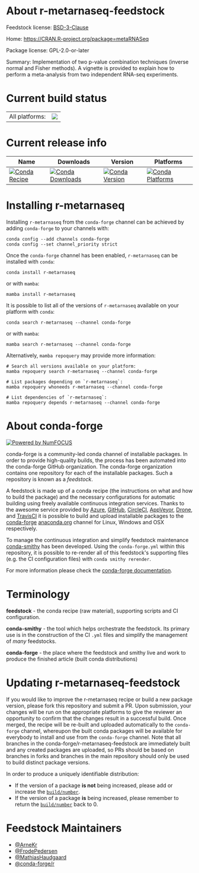 About r-metarnaseq-feedstock
============================

Feedstock license: [BSD-3-Clause](https://github.com/conda-forge/r-metarnaseq-feedstock/blob/main/LICENSE.txt)

Home: https://CRAN.R-project.org/package=metaRNASeq

Package license: GPL-2.0-or-later

Summary: Implementation of two p-value combination techniques (inverse normal and Fisher methods). A vignette is provided to explain how to perform a meta-analysis from two independent RNA-seq experiments.

Current build status
====================


<table><tr><td>All platforms:</td>
    <td>
      <a href="https://dev.azure.com/conda-forge/feedstock-builds/_build/latest?definitionId=1350&branchName=main">
        <img src="https://dev.azure.com/conda-forge/feedstock-builds/_apis/build/status/r-metarnaseq-feedstock?branchName=main">
      </a>
    </td>
  </tr>
</table>

Current release info
====================

| Name | Downloads | Version | Platforms |
| --- | --- | --- | --- |
| [![Conda Recipe](https://img.shields.io/badge/recipe-r--metarnaseq-green.svg)](https://anaconda.org/conda-forge/r-metarnaseq) | [![Conda Downloads](https://img.shields.io/conda/dn/conda-forge/r-metarnaseq.svg)](https://anaconda.org/conda-forge/r-metarnaseq) | [![Conda Version](https://img.shields.io/conda/vn/conda-forge/r-metarnaseq.svg)](https://anaconda.org/conda-forge/r-metarnaseq) | [![Conda Platforms](https://img.shields.io/conda/pn/conda-forge/r-metarnaseq.svg)](https://anaconda.org/conda-forge/r-metarnaseq) |

Installing r-metarnaseq
=======================

Installing `r-metarnaseq` from the `conda-forge` channel can be achieved by adding `conda-forge` to your channels with:

```
conda config --add channels conda-forge
conda config --set channel_priority strict
```

Once the `conda-forge` channel has been enabled, `r-metarnaseq` can be installed with `conda`:

```
conda install r-metarnaseq
```

or with `mamba`:

```
mamba install r-metarnaseq
```

It is possible to list all of the versions of `r-metarnaseq` available on your platform with `conda`:

```
conda search r-metarnaseq --channel conda-forge
```

or with `mamba`:

```
mamba search r-metarnaseq --channel conda-forge
```

Alternatively, `mamba repoquery` may provide more information:

```
# Search all versions available on your platform:
mamba repoquery search r-metarnaseq --channel conda-forge

# List packages depending on `r-metarnaseq`:
mamba repoquery whoneeds r-metarnaseq --channel conda-forge

# List dependencies of `r-metarnaseq`:
mamba repoquery depends r-metarnaseq --channel conda-forge
```


About conda-forge
=================

[![Powered by
NumFOCUS](https://img.shields.io/badge/powered%20by-NumFOCUS-orange.svg?style=flat&colorA=E1523D&colorB=007D8A)](https://numfocus.org)

conda-forge is a community-led conda channel of installable packages.
In order to provide high-quality builds, the process has been automated into the
conda-forge GitHub organization. The conda-forge organization contains one repository
for each of the installable packages. Such a repository is known as a *feedstock*.

A feedstock is made up of a conda recipe (the instructions on what and how to build
the package) and the necessary configurations for automatic building using freely
available continuous integration services. Thanks to the awesome service provided by
[Azure](https://azure.microsoft.com/en-us/services/devops/), [GitHub](https://github.com/),
[CircleCI](https://circleci.com/), [AppVeyor](https://www.appveyor.com/),
[Drone](https://cloud.drone.io/welcome), and [TravisCI](https://travis-ci.com/)
it is possible to build and upload installable packages to the
[conda-forge](https://anaconda.org/conda-forge) [anaconda.org](https://anaconda.org/)
channel for Linux, Windows and OSX respectively.

To manage the continuous integration and simplify feedstock maintenance
[conda-smithy](https://github.com/conda-forge/conda-smithy) has been developed.
Using the ``conda-forge.yml`` within this repository, it is possible to re-render all of
this feedstock's supporting files (e.g. the CI configuration files) with ``conda smithy rerender``.

For more information please check the [conda-forge documentation](https://conda-forge.org/docs/).

Terminology
===========

**feedstock** - the conda recipe (raw material), supporting scripts and CI configuration.

**conda-smithy** - the tool which helps orchestrate the feedstock.
                   Its primary use is in the construction of the CI ``.yml`` files
                   and simplify the management of *many* feedstocks.

**conda-forge** - the place where the feedstock and smithy live and work to
                  produce the finished article (built conda distributions)


Updating r-metarnaseq-feedstock
===============================

If you would like to improve the r-metarnaseq recipe or build a new
package version, please fork this repository and submit a PR. Upon submission,
your changes will be run on the appropriate platforms to give the reviewer an
opportunity to confirm that the changes result in a successful build. Once
merged, the recipe will be re-built and uploaded automatically to the
`conda-forge` channel, whereupon the built conda packages will be available for
everybody to install and use from the `conda-forge` channel.
Note that all branches in the conda-forge/r-metarnaseq-feedstock are
immediately built and any created packages are uploaded, so PRs should be based
on branches in forks and branches in the main repository should only be used to
build distinct package versions.

In order to produce a uniquely identifiable distribution:
 * If the version of a package **is not** being increased, please add or increase
   the [``build/number``](https://docs.conda.io/projects/conda-build/en/latest/resources/define-metadata.html#build-number-and-string).
 * If the version of a package **is** being increased, please remember to return
   the [``build/number``](https://docs.conda.io/projects/conda-build/en/latest/resources/define-metadata.html#build-number-and-string)
   back to 0.

Feedstock Maintainers
=====================

* [@ArneKr](https://github.com/ArneKr/)
* [@FrodePedersen](https://github.com/FrodePedersen/)
* [@MathiasHaudgaard](https://github.com/MathiasHaudgaard/)
* [@conda-forge/r](https://github.com/orgs/conda-forge/teams/r/)

